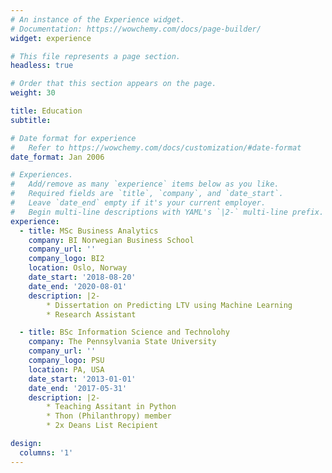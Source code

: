 ```yaml
---
# An instance of the Experience widget.
# Documentation: https://wowchemy.com/docs/page-builder/
widget: experience

# This file represents a page section.
headless: true

# Order that this section appears on the page.
weight: 30

title: Education
subtitle:

# Date format for experience
#   Refer to https://wowchemy.com/docs/customization/#date-format
date_format: Jan 2006

# Experiences.
#   Add/remove as many `experience` items below as you like.
#   Required fields are `title`, `company`, and `date_start`.
#   Leave `date_end` empty if it's your current employer.
#   Begin multi-line descriptions with YAML's `|2-` multi-line prefix.
experience:
  - title: MSc Business Analytics
    company: BI Norwegian Business School
    company_url: ''
    company_logo: BI2
    location: Oslo, Norway
    date_start: '2018-08-20'
    date_end: '2020-08-01'
    description: |2-
        * Dissertation on Predicting LTV using Machine Learning
        * Research Assistant

  - title: BSc Information Science and Technolohy
    company: The Pennsylvania State University
    company_url: ''
    company_logo: PSU
    location: PA, USA
    date_start: '2013-01-01'
    date_end: '2017-05-31'
    description: |2-
        * Teaching Assitant in Python
        * Thon (Philanthropy) member
        * 2x Deans List Recipient

design:
  columns: '1'
---
```

